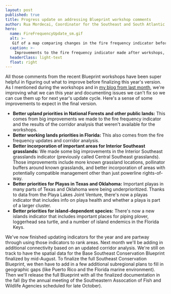 ```yaml
---
layout: post
published: true
title: Progress update on addressing Blueprint workshop comments
author: Rua Mordecai, Coordinator for the Southeast and South Atlantic Blueprints
hero:
  name: FireFrequencyUpdate_sm.gif
  alt: >-
   Gif of a map comparing changes in the fire frequency indicator before and after workshops around Daniel Boone National Forest in Kentucky.
  caption: >-
    Improvements to the fire frequency indicator made after workshops, shown in Daniel Boone National Forest, KY.
  headerClass: light-text
  float: right
---
```

All those comments from the recent Blueprint workshops have been super helpful in figuring out what to improve before finalizing this year's version. As I mentioned during the workshops and in [my blog from last month](https://secassoutheast.org/2022/05/26/Results-from-draft-Blueprint-review-at-workshops-and-next-steps.html), we're improving what we can this year and documenting issues we can't fix so we can cue them up for next year's update cycle. Here's a sense of some improvements to expect in the final version.<!--more-->

- <b>Better upland priorities in National Forests and other public lands:</b> This comes from big improvements we made to the fire frequency indicator and the results of the corridor analysis that weren't available for the workshops.
- <b>Better working lands priorities in Florida:</b> This also comes from the fire frequency updates and corridor analysis.
- <b>Better incorporation of important areas for Interior Southeast grasslands:</b> We made some big improvements in the Interior Southeast grasslands indicator (previously called Central Southeast grasslands). Those improvements include more known grassland locations, pollinator buffers around known grasslands, and better incorporation of areas with potentially compatible management other than just powerline rights-of-way.  
- <b>Better priorities for Playas in Texas and Oklahoma:</b> Important playas in many parts of Texas and Oklahoma were being underprioritized. Thanks to data from the Playa Lakes Joint Venture, there's now a playas indicator that includes info on playa health and whether a playa is part of a larger cluster.
- <b>Better priorities for island-dependent species:</b> There's now a new islands indicator that includes important places for piping plover, loggerhead sea turtle, and a number of island endemics in the Florida Keys.

We've now finished updating indicators for the year and are partway through using those indicators to rank areas. Next month we'll be adding in additional connectivity based on an updated corridor analysis. We're still on track to have the spatial data for the Base Southeast Conservation Blueprint finalized by mid-August. To finalize the full Southeast Conservation Blueprint, we then have to add in a few additional subregional plans to fill in geographic gaps (like Puerto Rico and the Florida marine environment). Then we'll release the full Blueprint with all the finalized documentation in the fall (by the annual meeting of the Southeastern Assocation of Fish and Wildlife Agencies scheduled for late October).
